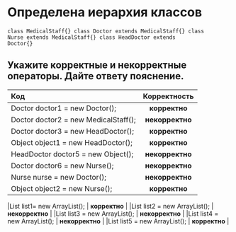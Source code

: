 # Определена иерархия классов
<code>class MedicalStaff{}
class Doctor extends MedicalStaff{}
class Nurse extends MedicalStaff{}
class HeadDoctor extends Doctor{}</code>

## Укажите корректные и некорректные операторы. Дайте ответу пояснение.
|Код|Корректность|
|:------|:-----:|
|Doctor doctor1 = new Doctor();| __корректно__ |
|Doctor doctor2 = new MedicalStaff(); | __некорректно__ |
|Doctor doctor3 = new HeadDoctor(); | __корректно__ |
|Object object1 = new HeadDoctor(); | __корректно__ |
|HeadDoctor doctor5 = new Object(); | __некорректно__ |
|Doctor doctor6  = new Nurse(); | __некорректно__ |
|Nurse nurse = new Doctor(); | __некорректно__ |
|Object object2 = new Nurse(); | __корректно__ |

|List<Doctor> list1= new ArrayList<Doctor>(); | __корректно__ |
|List<MedicalStaff> list2 = new ArrayList<Doctor>(); | __некорректно__ |
|List<Doctor> list3 = new ArrayList<MedicalStaff>(); | __некорректно__ |
|List<Object> list4 = new ArrayList<Doctor>(); | __некорректно__ |
|List<Object> list5 = new ArrayList<Object>(); | __корректно__ |
